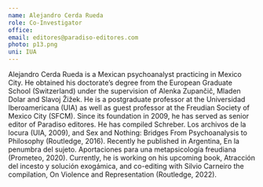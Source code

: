 ```yaml
---
name: Alejandro Cerda Rueda
role: Co-Investigator
office:
email: editores@paradiso-editores.com
photo: p13.png
uni: IUA
---
```


Alejandro Cerda Rueda is a Mexican psychoanalyst practicing in Mexico City. He obtained his doctorate’s degree from the European Graduate School (Switzerland) under the supervision of Alenka Zupančič, Mladen Dolar and Slavoj Žižek. He is a postgraduate professor at the Universidad Iberoamericana (UIA) as well as guest professor at the Freudian Society of Mexico City (SFCM). Since its foundation in 2009, he has served as senior editor of Paradiso editores. He has compiled Schreber. Los archivos de la locura (UIA, 2009), and Sex and Nothing: Bridges From Psychoanalysis to Philosophy (Routledge, 2016). Recently he published in Argentina, En la penumbra del sujeto. Aportaciones para una metapsicología freudiana (Prometeo, 2020). Currently, he is working on his upcoming book, Atracción del incesto y solución exogámica, and co-editing with Silvio Carneiro the compilation, On Violence and Representation (Routledge, 2022).
